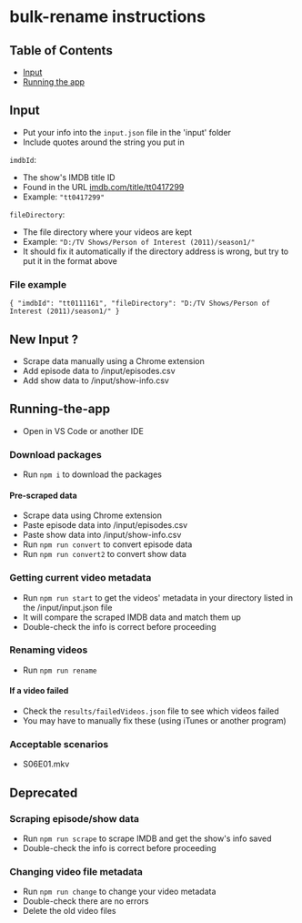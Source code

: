 # bulk-rename instructions

## Table of Contents

- [Input](#input)
- [Running the app](#running-the-app)

## Input

- Put your info into the `input.json` file in the 'input' folder
- Include quotes around the string you put in

`imdbId`:

- The show's IMDB title ID
- Found in the URL [imdb.com/title/tt0417299](https://www.imdb.com/title/tt0417299)
- Example: `"tt0417299"`

`fileDirectory`:

- The file directory where your videos are kept
- Example: `"D:/TV Shows/Person of Interest (2011)/season1/"`
- It should fix it automatically if the directory address is wrong, but try to put it in the format above

### File example

`{
    "imdbId": "tt0111161",
    "fileDirectory": "D:/TV Shows/Person of Interest (2011)/season1/"
}`

## New Input ?

- Scrape data manually using a Chrome extension
- Add episode data to /input/episodes.csv
- Add show data to /input/show-info.csv

## Running-the-app

- Open in VS Code or another IDE

### Download packages

- Run `npm i` to download the packages

#### Pre-scraped data

- Scrape data using Chrome extension
- Paste episode data into /input/episodes.csv
- Paste show data into /input/show-info.csv
- Run `npm run convert` to convert episode data
- Run `npm run convert2` to convert show data

### Getting current video metadata

- Run `npm run start` to get the videos' metadata in your directory listed in the /input/input.json file
- It will compare the scraped IMDB data and match them up
- Double-check the info is correct before proceeding

### Renaming videos

- Run `npm run rename`

#### If a video failed

- Check the `results/failedVideos.json` file to see which videos failed
- You may have to manually fix these (using iTunes or another program)

### Acceptable scenarios

- S06E01.mkv

## Deprecated

### Scraping episode/show data

- Run `npm run scrape` to scrape IMDB and get the show's info saved
- Double-check the info is correct before proceeding

### Changing video file metadata

- Run `npm run change` to change your video metadata
- Double-check there are no errors
- Delete the old video files

